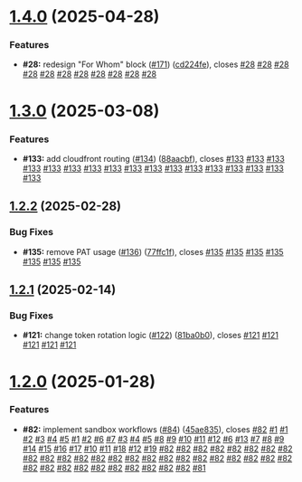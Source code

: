 # [1.4.0](https://github.com/VilnaCRM-Org/website/compare/v1.3.0...v1.4.0) (2025-04-28)


### Features

* **#28:** redesign "For Whom" block  ([#171](https://github.com/VilnaCRM-Org/website/issues/171)) ([cd224fe](https://github.com/VilnaCRM-Org/website/commit/cd224fed3a45a086dc8db1ec89cb6be4d62640fb)), closes [#28](https://github.com/VilnaCRM-Org/website/issues/28) [#28](https://github.com/VilnaCRM-Org/website/issues/28) [#28](https://github.com/VilnaCRM-Org/website/issues/28) [#28](https://github.com/VilnaCRM-Org/website/issues/28) [#28](https://github.com/VilnaCRM-Org/website/issues/28) [#28](https://github.com/VilnaCRM-Org/website/issues/28) [#28](https://github.com/VilnaCRM-Org/website/issues/28) [#28](https://github.com/VilnaCRM-Org/website/issues/28) [#28](https://github.com/VilnaCRM-Org/website/issues/28) [#28](https://github.com/VilnaCRM-Org/website/issues/28) [#28](https://github.com/VilnaCRM-Org/website/issues/28)



# [1.3.0](https://github.com/VilnaCRM-Org/website/compare/v1.2.2...v1.3.0) (2025-03-08)


### Features

* **#133:** add cloudfront routing ([#134](https://github.com/VilnaCRM-Org/website/issues/134)) ([88aacbf](https://github.com/VilnaCRM-Org/website/commit/88aacbfc71810c9f19c7a24e0b3ae16e43293507)), closes [#133](https://github.com/VilnaCRM-Org/website/issues/133) [#133](https://github.com/VilnaCRM-Org/website/issues/133) [#133](https://github.com/VilnaCRM-Org/website/issues/133) [#133](https://github.com/VilnaCRM-Org/website/issues/133) [#133](https://github.com/VilnaCRM-Org/website/issues/133) [#133](https://github.com/VilnaCRM-Org/website/issues/133) [#133](https://github.com/VilnaCRM-Org/website/issues/133) [#133](https://github.com/VilnaCRM-Org/website/issues/133) [#133](https://github.com/VilnaCRM-Org/website/issues/133) [#133](https://github.com/VilnaCRM-Org/website/issues/133) [#133](https://github.com/VilnaCRM-Org/website/issues/133) [#133](https://github.com/VilnaCRM-Org/website/issues/133) [#133](https://github.com/VilnaCRM-Org/website/issues/133) [#133](https://github.com/VilnaCRM-Org/website/issues/133) [#133](https://github.com/VilnaCRM-Org/website/issues/133) [#133](https://github.com/VilnaCRM-Org/website/issues/133) [#133](https://github.com/VilnaCRM-Org/website/issues/133)



## [1.2.2](https://github.com/VilnaCRM-Org/website/compare/v1.2.1...v1.2.2) (2025-02-28)


### Bug Fixes

* **#135:** remove PAT usage ([#136](https://github.com/VilnaCRM-Org/website/issues/136)) ([77ffc1f](https://github.com/VilnaCRM-Org/website/commit/77ffc1fcf5a71094f9e542a1ed0ef9c8bc25dac6)), closes [#135](https://github.com/VilnaCRM-Org/website/issues/135) [#135](https://github.com/VilnaCRM-Org/website/issues/135) [#135](https://github.com/VilnaCRM-Org/website/issues/135) [#135](https://github.com/VilnaCRM-Org/website/issues/135) [#135](https://github.com/VilnaCRM-Org/website/issues/135) [#135](https://github.com/VilnaCRM-Org/website/issues/135) [#135](https://github.com/VilnaCRM-Org/website/issues/135)



## [1.2.1](https://github.com/VilnaCRM-Org/website/compare/v1.2.0...v1.2.1) (2025-02-14)


### Bug Fixes

* **#121:** change token rotation logic ([#122](https://github.com/VilnaCRM-Org/website/issues/122)) ([81ba0b0](https://github.com/VilnaCRM-Org/website/commit/81ba0b03684f043dc9c3f090243d32e3f364f6f6)), closes [#121](https://github.com/VilnaCRM-Org/website/issues/121) [#121](https://github.com/VilnaCRM-Org/website/issues/121) [#121](https://github.com/VilnaCRM-Org/website/issues/121) [#121](https://github.com/VilnaCRM-Org/website/issues/121) [#121](https://github.com/VilnaCRM-Org/website/issues/121)



# [1.2.0](https://github.com/VilnaCRM-Org/website/compare/v1.1.0...v1.2.0) (2025-01-28)


### Features

* **#82:** implement sandbox workflows ([#84](https://github.com/VilnaCRM-Org/website/issues/84)) ([45ae835](https://github.com/VilnaCRM-Org/website/commit/45ae835ddbb2dc8afe598ecbcc88862a8691a7da)), closes [#82](https://github.com/VilnaCRM-Org/website/issues/82) [#1](https://github.com/VilnaCRM-Org/website/issues/1) [#1](https://github.com/VilnaCRM-Org/website/issues/1) [#2](https://github.com/VilnaCRM-Org/website/issues/2) [#3](https://github.com/VilnaCRM-Org/website/issues/3) [#4](https://github.com/VilnaCRM-Org/website/issues/4) [#5](https://github.com/VilnaCRM-Org/website/issues/5) [#1](https://github.com/VilnaCRM-Org/website/issues/1) [#2](https://github.com/VilnaCRM-Org/website/issues/2) [#6](https://github.com/VilnaCRM-Org/website/issues/6) [#7](https://github.com/VilnaCRM-Org/website/issues/7) [#3](https://github.com/VilnaCRM-Org/website/issues/3) [#4](https://github.com/VilnaCRM-Org/website/issues/4) [#5](https://github.com/VilnaCRM-Org/website/issues/5) [#8](https://github.com/VilnaCRM-Org/website/issues/8) [#9](https://github.com/VilnaCRM-Org/website/issues/9) [#10](https://github.com/VilnaCRM-Org/website/issues/10) [#11](https://github.com/VilnaCRM-Org/website/issues/11) [#12](https://github.com/VilnaCRM-Org/website/issues/12) [#6](https://github.com/VilnaCRM-Org/website/issues/6) [#13](https://github.com/VilnaCRM-Org/website/issues/13) [#7](https://github.com/VilnaCRM-Org/website/issues/7) [#8](https://github.com/VilnaCRM-Org/website/issues/8) [#9](https://github.com/VilnaCRM-Org/website/issues/9) [#14](https://github.com/VilnaCRM-Org/website/issues/14) [#15](https://github.com/VilnaCRM-Org/website/issues/15) [#16](https://github.com/VilnaCRM-Org/website/issues/16) [#17](https://github.com/VilnaCRM-Org/website/issues/17) [#10](https://github.com/VilnaCRM-Org/website/issues/10) [#11](https://github.com/VilnaCRM-Org/website/issues/11) [#18](https://github.com/VilnaCRM-Org/website/issues/18) [#12](https://github.com/VilnaCRM-Org/website/issues/12) [#19](https://github.com/VilnaCRM-Org/website/issues/19) [#82](https://github.com/VilnaCRM-Org/website/issues/82) [#82](https://github.com/VilnaCRM-Org/website/issues/82) [#82](https://github.com/VilnaCRM-Org/website/issues/82) [#82](https://github.com/VilnaCRM-Org/website/issues/82) [#82](https://github.com/VilnaCRM-Org/website/issues/82) [#82](https://github.com/VilnaCRM-Org/website/issues/82) [#82](https://github.com/VilnaCRM-Org/website/issues/82) [#82](https://github.com/VilnaCRM-Org/website/issues/82) [#82](https://github.com/VilnaCRM-Org/website/issues/82) [#82](https://github.com/VilnaCRM-Org/website/issues/82) [#82](https://github.com/VilnaCRM-Org/website/issues/82) [#82](https://github.com/VilnaCRM-Org/website/issues/82) [#82](https://github.com/VilnaCRM-Org/website/issues/82) [#82](https://github.com/VilnaCRM-Org/website/issues/82) [#82](https://github.com/VilnaCRM-Org/website/issues/82) [#82](https://github.com/VilnaCRM-Org/website/issues/82) [#82](https://github.com/VilnaCRM-Org/website/issues/82) [#82](https://github.com/VilnaCRM-Org/website/issues/82) [#82](https://github.com/VilnaCRM-Org/website/issues/82) [#82](https://github.com/VilnaCRM-Org/website/issues/82) [#82](https://github.com/VilnaCRM-Org/website/issues/82) [#82](https://github.com/VilnaCRM-Org/website/issues/82) [#82](https://github.com/VilnaCRM-Org/website/issues/82) [#82](https://github.com/VilnaCRM-Org/website/issues/82) [#82](https://github.com/VilnaCRM-Org/website/issues/82) [#82](https://github.com/VilnaCRM-Org/website/issues/82) [#82](https://github.com/VilnaCRM-Org/website/issues/82) [#82](https://github.com/VilnaCRM-Org/website/issues/82) [#82](https://github.com/VilnaCRM-Org/website/issues/82) [#82](https://github.com/VilnaCRM-Org/website/issues/82) [#82](https://github.com/VilnaCRM-Org/website/issues/82) [#82](https://github.com/VilnaCRM-Org/website/issues/82) [#82](https://github.com/VilnaCRM-Org/website/issues/82) [#82](https://github.com/VilnaCRM-Org/website/issues/82) [#81](https://github.com/VilnaCRM-Org/website/issues/81)



